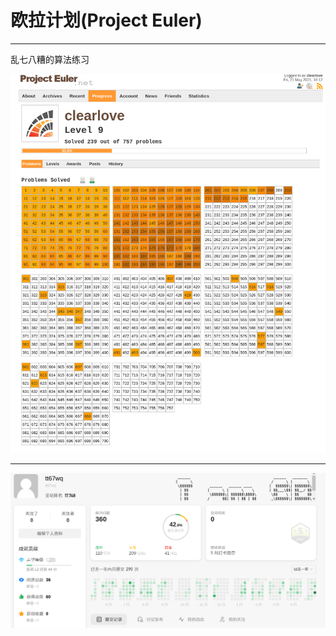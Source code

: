 # 欧拉计划(Project Euler)

----

乱七八糟的算法练习

![euler project](https://github.com/tt67wq/euler_project/blob/master/static/euler.png?raw=true)

----

![leetcode](https://github.com/tt67wq/euler_project/blob/master/static/leetcode.png?raw=true)